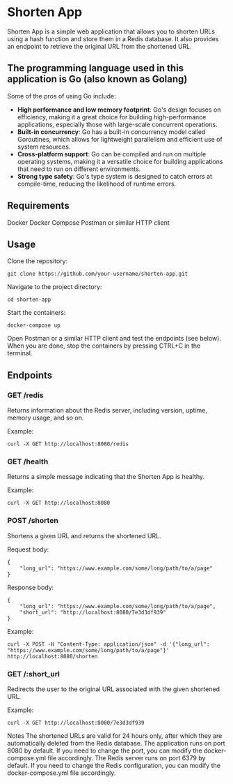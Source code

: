 # Shorten App
Shorten App is a simple web application that allows you to shorten URLs using a hash function and store them in a Redis database. It also provides an endpoint to retrieve the original URL from the shortened URL.

## The programming language used in this application is Go (also known as Golang)
Some of the pros of using Go include:

- __High performance and low memory footprint__: Go's design focuses on efficiency, making it a great choice for building high-performance applications, especially those with large-scale concurrent operations.
- __Built-in concurrency__: Go has a built-in concurrency model called Goroutines, which allows for lightweight parallelism and efficient use of system resources.
- __Cross-platform support__: Go can be compiled and run on multiple operating systems, making it a versatile choice for building applications that need to run on different environments.
- __Strong type safety__: Go's type system is designed to catch errors at compile-time, reducing the likelihood of runtime errors.

## Requirements
Docker
Docker Compose
Postman or similar HTTP client

## Usage
Clone the repository:

```
git clone https://github.com/your-username/shorten-app.git
```

Navigate to the project directory:

```
cd shorten-app
```

Start the containers:

```
docker-compose up
```

Open Postman or a similar HTTP client and test the endpoints (see below).
When you are done, stop the containers by pressing CTRL+C in the terminal.

## Endpoints
### GET /redis
Returns information about the Redis server, including version, uptime, memory usage, and so on.

Example:

```
curl -X GET http://localhost:8080/redis
```

### GET /health
Returns a simple message indicating that the Shorten App is healthy.

Example:

```
curl -X GET http://localhost:8080
```

### POST /shorten
Shortens a given URL and returns the shortened URL.

Request body:

```
{
    "long_url": "https://www.example.com/some/long/path/to/a/page"
}
```

Response body:

```
{
    "long_url": "https://www.example.com/some/long/path/to/a/page",
    "short_url": "http://localhost:8080/7e3d3df939"
}
```

Example:

```
curl -X POST -H "Content-Type: application/json" -d '{"long_url": "https://www.example.com/some/long/path/to/a/page"}' http://localhost:8080/shorten
```

### GET /:short_url
Redirects the user to the original URL associated with the given shortened URL.

Example:

```
curl -X GET http://localhost:8080/7e3d3df939
```

Notes
The shortened URLs are valid for 24 hours only, after which they are automatically deleted from the Redis database.
The application runs on port 8080 by default. If you need to change the port, you can modify the docker-compose.yml file accordingly.
The Redis server runs on port 6379 by default. If you need to change the Redis configuration, you can modify the docker-compose.yml file accordingly.



